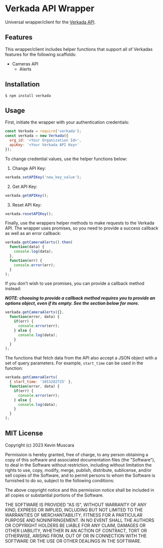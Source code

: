 # Verkada API Wrapper
Universal wrapper/client for the [Verkada API](https://apidocs.verkada.com).

## Features
This wrapper/client includes helper functions that support all of Verkadas features for the following scaffolds:

* Cameras API
  - Alerts

## Installation
```shell
$ npm install verkada
```

## Usage
First, initiate the wrapper with your authentication credentials:

```javascript
const Verkada = require('verkada');
const verkada = new Verkada({
  org_id: '<Your Organization Id>',
  apiKey: '<Your Verkada API Key>'
});
```

To change credential values, use the helper functions below:

1. Change API Key:
```javascript
verkada.setAPIKey('new_key_value');
```

2. Get API Key:
```javascript
verkada.getAPIKey();
```

3. Reset API Key:
```javascript
verkada.resetAPIKey();
```

Finally, use the wrappers helper methods to make requests to the Verkada API. The wrapper uses promises, so you need to provide a success callback as well as an error callback:
```javascript
verkada.getCameraAlerts().then(
  function(data) {
    console.log(data);
  },
  function(err) {
    console.error(err);
  }
);
```

If you don't wish to use promises, you can provide a callback method instead: 

***NOTE: choosing to provide a callback method requires you to provide an options object, even if its empty. See the section below for more.***
```javascript
verkada.getCameraAlerts({},
  function(error, data) {
    if(err) {
      console.error(err);
    } else {
      console.log(data);
    }
  }
);
```

The functions that fetch data from the API also accept a JSON object with a set of query parameters. For example, `start_time` can be used in the function:

```javascript
verkada.getCameraAlerts(
  { start_time: '1653282725' },
  function(error, data) {
    if(err) {
      console.error(err);
    } else {
      console.log(data);
    }
  }
);
```

## MIT License

Copyright (c) 2023 Kevin Muscara

Permission is hereby granted, free of charge, to any person obtaining a copy
of this software and associated documentation files (the "Software"), to deal
in the Software without restriction, including without limitation the rights
to use, copy, modify, merge, publish, distribute, sublicense, and/or sell
copies of the Software, and to permit persons to whom the Software is
furnished to do so, subject to the following conditions:

The above copyright notice and this permission notice shall be included in all
copies or substantial portions of the Software.

THE SOFTWARE IS PROVIDED "AS IS", WITHOUT WARRANTY OF ANY KIND, EXPRESS OR
IMPLIED, INCLUDING BUT NOT LIMITED TO THE WARRANTIES OF MERCHANTABILITY,
FITNESS FOR A PARTICULAR PURPOSE AND NONINFRINGEMENT. IN NO EVENT SHALL THE
AUTHORS OR COPYRIGHT HOLDERS BE LIABLE FOR ANY CLAIM, DAMAGES OR OTHER
LIABILITY, WHETHER IN AN ACTION OF CONTRACT, TORT OR OTHERWISE, ARISING FROM,
OUT OF OR IN CONNECTION WITH THE SOFTWARE OR THE USE OR OTHER DEALINGS IN THE
SOFTWARE.
